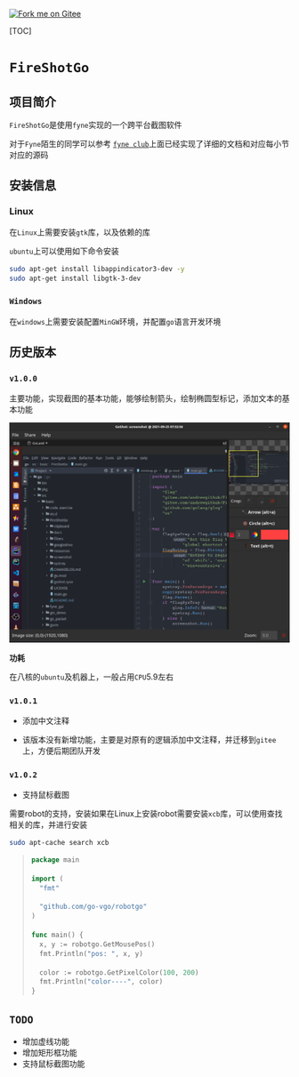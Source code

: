 [![Fork me on Gitee](https://gitee.com/andrewgithub/FireShotGo/widgets/widget_3.svg)](https://gitee.com/andrewgithub/FireShotGo)

[TOC]

# `FireShotGo`

## 项目简介

`FireShotGo`是使用`fyne`实现的一个跨平台截图软件

对于`Fyne`陌生的同学可以参考 [`fyne club`](https://gitee.com/andrewgithub/fyne-club)上面已经实现了详细的文档和对应每小节对应的源码

## 安装信息

### Linux

在`Linux`上需要安装`gtk`库，以及依赖的库

`ubuntu`上可以使用如下命令安装

```bash
sudo apt-get install libappindicator3-dev -y
sudo apt-get install libgtk-3-dev
```



### `Windows`

在`windows`上需要安装配置`MinGW`环境，并配置`go`语言开发环境



## 历史版本

### `v1.0.0`

主要功能，实现截图的基本功能，能够绘制箭头，绘制椭圆型标记，添加文本的基本功能

<img src="image/image-20210925073340293.png" alt="image-20210925073340293" style="zoom: 50%;" />

**功耗**

在八核的`ubuntu`及机器上，一般占用`CPU`5.9左右

### `v1.0.1`

- 添加中文注释

- 该版本没有新增功能，主要是对原有的逻辑添加中文注释，并迁移到`gitee`上，方便后期团队开发

### `v1.0.2`

- 支持鼠标截图

需要robot的支持，安装如果在Linux上安装robot需要安装`xcb`库，可以使用查找相关的库，并进行安装

```bash
sudo apt-cache search xcb
```

> ```go
> package main
> 
> import (
> 	"fmt"
> 
> 	"github.com/go-vgo/robotgo"
> )
> 
> func main() {
>   x, y := robotgo.GetMousePos()
>   fmt.Println("pos: ", x, y)
> 
>   color := robotgo.GetPixelColor(100, 200)
>   fmt.Println("color----", color)
> }
> ```









## `TODO`



- 增加虚线功能
- 增加矩形框功能
- 支持鼠标截图功能





































